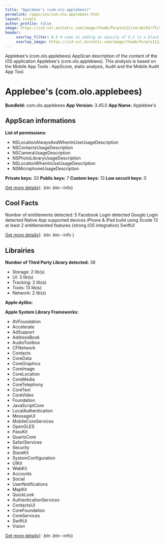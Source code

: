 ```yaml
---
title: "Applebee's (com.olo.applebees)"
permalink: /apps/ios/com.olo.applebees.html
layout: single
author_profile: false
image: https://is3-ssl.mzstatic.com/image/thumb/Purple112/v4/ab/62/f5/ab62f5cb-8c03-c7d3-f5ae-1694b9944182/AppIcon-1x_U007emarketing-0-10-0-85-220.png/512x512bb.jpg
header: 
     overlay_filter: 0.5 # same as adding an opacity of 0.5 to a black background
     overlay_image: https://is3-ssl.mzstatic.com/image/thumb/Purple112/v4/ab/62/f5/ab62f5cb-8c03-c7d3-f5ae-1694b9944182/AppIcon-1x_U007emarketing-0-10-0-85-220.png/512x512bb.jpg
---
```

Applebee's (com.olo.applebees) AppScan description of the content of the iOS application Applebee's (com.olo.applebees). This analysis is based on the Mobile App Tools : AppScore, static analysis, Audit and the Mobile Audit App Tool.

# Applebee's (com.olo.applebees)

**BundleId:** com.olo.applebees
**App Version:** 3.45.0
**App Name:** Applebee's


## AppScan informations 

**List of permissions:** 
- NSLocationAlwaysAndWhenInUseUsageDescription
- NSContactsUsageDescription
- NSCameraUsageDescription
- NSPhotoLibraryUsageDescription
- NSLocationWhenInUseUsageDescription
- NSMicrophoneUsageDescription
  
  
**Private keys:** 33
**Public keys:** 7
**Custom keys:** 13
**Low securit keys:** 0
  
[Get more details](/pricing.html){: .btn .btn--info}

## Cool Facts

Number of entitlements detected: 5
Facebook Login detected
Google Login detected
Native App
supported devices iPhone & iPad
build using Xcode 13
at least 2 entitlemented features (strong iOS integration)
SwiftUI
  
[Get more details](/pricing.html){: .btn .btn--info }

## Librairies 
**Number of Third Party Library detected:** 38
- Storage: 2 lib(s)
- UI: 3 lib(s)
- Tracking: 2 lib(s)
- Tools: 13 lib(s)
- Network: 2 lib(s)


**Apple dylibs:**


**Apple System Library Frameworks:**
- AVFoundation
- Accelerate
- AdSupport
- AddressBook
- AudioToolbox
- CFNetwork
- Contacts
- CoreData
- CoreGraphics
- CoreImage
- CoreLocation
- CoreMedia
- CoreTelephony
- CoreText
- CoreVideo
- Foundation
- JavaScriptCore
- LocalAuthentication
- MessageUI
- MobileCoreServices
- OpenGLES
- PassKit
- QuartzCore
- SafariServices
- Security
- StoreKit
- SystemConfiguration
- UIKit
- WebKit
- Accounts
- Social
- UserNotifications
- MapKit
- QuickLook
- AuthenticationServices
- ContactsUI
- CoreFoundation
- CoreServices
- SwiftUI
- Vision


  
[Get more details](/pricing.html){: .btn .btn--info}

